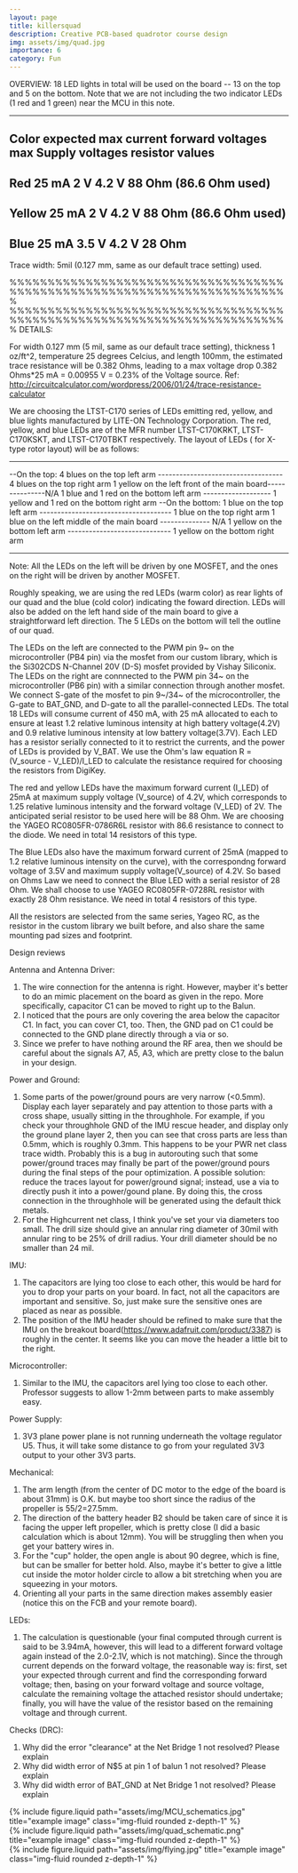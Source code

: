 ```yaml
---
layout: page
title: killersquad
description: Creative PCB-based quadrotor course design
img: assets/img/quad.jpg
importance: 6
category: Fun
---
```


OVERVIEW: 
18 LED lights in total will be used on the board -- 13 on the top and 5 on the bottom. Note that we are not including the two indicator LEDs (1 red and 1 green) near the MCU in this note.

---------------------------------------------------------------------------------------------------------------------------------------
Color        expected max current          forward voltages          max Supply voltages                   resistor values 
---------------------------------------------------------------------------------------------------------------------------------------
Red	              25 mA			              2 V		               4.2 V			                88 Ohm (86.6 Ohm used)
---------------------------------------------------------------------------------------------------------------------------------------
Yellow 	          25 mA			              2 V		               4.2 V			                88 Ohm (86.6 Ohm used)
---------------------------------------------------------------------------------------------------------------------------------------
Blue	          25 mA			             3.5 V	 	               4.2 V			                28 Ohm
---------------------------------------------------------------------------------------------------------------------------------------

Trace width: 5mil (0.127 mm, same as our default trace setting) used.

%%%%%%%%%%%%%%%%%%%%%%%%%%%%%%%%%%%%%%%%%%%%%%%%%%%%%%%%%%%%%%%%%%%%%%%%%
%%%%%%%%%%%%%%%%%%%%%%%%%%%%%%%%%%%%%%%%%%%%%%%%%%%%%%%%%%%%%%%%%%%%%%%%%
DETAILS:

For width 0.127 mm (5 mil, same as our default trace setting), thickness 1 oz/ft^2, temperature 25 degrees Celcius, and length 100mm, the estimated trace resistance will be 0.382 Ohms, leading to a max voltage drop 0.382 Ohms*25 mA = 0.00955 V = 0.23% of the Voltage source. 
	Ref: http://circuitcalculator.com/wordpress/2006/01/24/trace-resistance-calculator

We are choosing the LTST-C170 series of LEDs emitting red, yellow, and blue lights manufactured by LITE-ON Technology Corporation. The red, yellow, and blue LEDs are of the MFR number LTST-C170KRKT, LTST-C170KSKT, and LTST-C170TBKT respectively.  The layout of LEDs ( for X-type rotor layout) will be as follows: 

*****************************************************************************************
--On the top:
4 blues on the top left arm ----------------------------------- 4 blues on the top right arm
1 yellow on the left front of the main board---------------N/A 
1 blue and 1 red on the bottom left arm ------------------- 1 yellow and 1 red on the bottom right arm
--On the bottom:
1 blue on the top left arm ------------------------------------- 1 blue on the top right arm
1 blue on the left middle of the main board -------------- N/A
1 yellow on the bottom left arm ----------------------------- 1 yellow on the bottom right arm
*****************************************************************************************  
Note: All the LEDs on the left will be driven by one MOSFET, and the ones on the right will be driven by another MOSFET.

Roughly speaking, we are using the red LEDs (warm color) as rear lights of our quad and the blue (cold color) indicating the foward direction.  LEDs will also be added on the left hand side of the main board to give a straightforward left direction.  The 5 LEDs on the bottom will tell the outline of our quad.

The LEDs on the left are connected to the PWM pin 9~ on the microcontroller (PB4 pin) via the mosfet from our custom library, which is the Si302CDS N-Channel 20V (D-S) mosfet provided by Vishay Siliconix. The LEDs on the right are connnected to the PWM pin 34~ on the microcontroller (PB6 pin) with a similar connection through another mosfet. We connect S-gate of the mosfet to pin 9~/34~ of the microcontroller, the G-gate to BAT_GND, and D-gate to all the parallel-connected LEDs. The total 18 LEDs will consume current of 450 mA, with 25 mA allocated to each to ensure at least 1.2 relative luminous intensity at high battery voltage(4.2V) and 0.9 relative luminous intensity at low battery voltage(3.7V). Each LED has a resistor serially connected to it to restrict the currents, and the power of LEDs is provided by V_BAT. We use the Ohm's law equation R = (V_source - V_LED)/I_LED to calculate the resistance required for choosing the resistors from DigiKey. 

The red and yellow LEDs have the maximum forward current (I_LED) of 25mA at maximum supply voltage (V_source) of 4.2V, which corresponds to 1.25 relative luminous intensity and the forward voltage (V_LED) of 2V. The anticipated serial resistor to be used here will be 88 Ohm. We are choosing the YAGEO RC0805FR-0786R6L resistor with 86.6 resistance to connect to the diode. We need in total 14 resistors of this type.

The Blue LEDs also have the maximum forward current of 25mA (mapped to 1.2 relative luminous intensity on the curve), with the correspondng forward voltage of 3.5V and maximum supply voltage(V_source) of 4.2V. So based on Ohms Law we need to connect the Blue LED with a serial resistor of 28 Ohm. We shall choose to use YAGEO RC0805FR-0728RL resistor with exactly 28 Ohm resistance. We need in total 4 resistors of this type. 

All the resistors are selected from the same series, Yageo RC, as the resistor in the custom library we built before, and also share the same mounting pad sizes and footprint. 

Design reviews

Antenna and Antenna Driver:
1. The wire connection for the antenna is right. However, mayber it's better to do an mimic placement on the board as given in the repo. More specifically,  capacitor C1 can be moved to right up to the Balun.
2. I noticed that the pours are only covering the area below the capacitor C1. In fact, you can cover C1, too. Then, the GND pad on C1 could be connected to the GND plane directly through a via or so. 
3. Since we prefer to have nothing around the RF area, then we should be careful about the signals A7, A5, A3, which are pretty close to the balun in your design.

Power and Ground:
1. Some parts of the power/ground pours are very narrow (<0.5mm). Display each layer separately and pay attention to those parts with a cross shape, usually sitting in the throughhole. For example, if you check your throughhole GND of the IMU rescue header, and display only the ground plane layer 2, then you can see that cross parts are less than 0.5mm, which is roughly 0.3mm. This happens to be your PWR net class trace width. Probably this is a bug in autorouting such that some power/ground traces may finally be part of the power/ground pours during the final steps of the pour optimization. A possible solution: reduce the traces layout for power/ground signal; instead, use a via to directly push it into a power/gound plane. By doing this, the cross connection in the throughhole will be generated using the default thick metals.
2. For the Highcurrent net class, I think you've set your via diameters too small. The drill size should give an annular ring diameter of 30mil with annular ring to be 25% of drill radius. Your drill diameter should be no smaller than 24 mil.


IMU:
1. The capacitors are lying too close to each other, this would be hard for you to drop your parts on your board. In fact, not all the capacitors are important and sensitive. So, just make sure the sensitive ones are placed as near as possible. 
2. The position of the IMU header should be refined to make sure that the IMU on the breakout board(https://www.adafruit.com/product/3387) is roughly in the center. It seems like you can move the header a little bit to the right.

Microcontroller:
1. Similar to the IMU, the capacitors arel lying too close to each other. Professor suggests to allow 1-2mm between parts to make assembly easy.

Power Supply:
1. 3V3 plane power plane is not running underneath the voltage regulator U5. Thus, it will take some distance to go from your regulated 3V3 output to your other 3V3 parts.
 

Mechanical:
1. The arm length (from the center of DC motor to the edge of the board is about 31mm) is O.K. but maybe too short since the radius of the propeller is 55/2=27.5mm.  
2. The direction of the battery header B2 should be taken care of since it is facing the upper left propeller, which is pretty close (I did a basic calculation which is about 12mm). You will be struggling then when you get your battery wires in.
3. For the "cup" holder, the open angle is about 90 degree, which is fine, but can be smaller for better hold. Also, maybe it's better to give a little cut inside the motor holder circle to allow a bit stretching when you are squeezing in your motors.
4. Orienting all your parts in the same direction makes assembly easier (notice this on the FCB and your remote board).

LEDs:
1. The calculation is questionable (your final computed through current is said to be 3.94mA, however, this will lead to a different forward voltage again instead of the 2.0-2.1V, which is not matching). Since the through current depends on the forward voltage, the reasonable way is: first, set your expected through current and find the corresponding forward voltage; then, basing on your forward voltage and source voltage, calculate the remaining voltage the attached resistor should undertake; finally, you will have the value of the resistor based on the remaining voltage and through current.

Checks (DRC): 
1. Why did the error "clearance" at the Net Bridge 1 not resolved? Please explain
2. Why did width error of N$5 at pin 1 of balun 1 not resolved? Please explain
3. Why did width error of BAT_GND at Net Bridge 1 not resolved? Please explain



<div class="row">
    <div class="col-sm mt-3 mt-md-0">
        {% include figure.liquid path="assets/img/MCU_schematics.jpg" title="example image" class="img-fluid rounded z-depth-1" %}
    </div>
    <div class="col-sm mt-3 mt-md-0">
        {% include figure.liquid path="assets/img/quad_schematic.png" title="example image" class="img-fluid rounded z-depth-1" %}
</div>


<div class="row">
    <div class="col-sm mt-3 mt-md-0">
        {% include figure.liquid path="assets/img/flying.jpg" title="example image" class="img-fluid rounded z-depth-1" %}
</div>